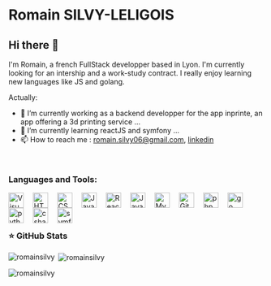 # Romain SILVY-LELIGOIS

## Hi there 👋

I'm Romain, a french FullStack developper based in Lyon. I'm currently looking for an intership and a work-study contract. I really enjoy learning new languages like JS and golang. 

Actually:

- 🔭 I’m currently working as a backend developper for the app inprinte, an app offering a 3d printing service  ...
- 🌱 I’m currently learning reactJS and symfony ...
- 📫 How to reach me : romain.silvy06@gmail.com, <a href="https://www.linkedin.com/in/romainsilvy"> linkedin</a>



<!-- ### Connect with me:
<a href="https://www.linkedin.com/in/romainsilvy"><img alt="linkedin" width="30px" src="https://cdn.jsdelivr.net/gh/devicons/devicon/icons/linkedin/linkedin-original.svg" style="padding-right:15px;" /></a>
<a href="https://mailto:romain.sily06@gmail.com"><img alt="mail" width="30px" src="https://cdn.jsdelivr.net/gh/devicons/devicon/icons/linkedin/linkedin-original.svg" style="padding-right:15px;" /></a> -->


<br/>



### Languages and Tools:
<img align="left" alt="Visual Studio Code" width="30px" src="https://cdn.jsdelivr.net/gh/devicons/devicon/icons/vscode/vscode-original.svg" style="padding-right:15px;" />

<img align="left" alt="HTML5" width="30px" src="https://cdn.jsdelivr.net/gh/devicons/devicon/icons/html5/html5-original.svg" style="padding-right:15px;" />
<img align="left" alt="CSS3" width="30px" src="https://cdn.jsdelivr.net/gh/devicons/devicon/icons/css3/css3-original.svg" style="padding-right:15px;" />
<img align="left" alt="JavaScript" width="30px" src="https://cdn.jsdelivr.net/gh/devicons/devicon/icons/javascript/javascript-original.svg" style="padding-right:15px;" />
<img align="left" alt="React" width="30px" src="https://cdn.jsdelivr.net/gh/devicons/devicon/icons/react/react-original.svg" style="padding-right:15px;" />

<img align="left" alt="Java" width="30px" src="https://cdn.jsdelivr.net/gh/devicons/devicon/icons/java/java-original.svg" style="padding-right:15px;" />
<img align="left" alt="MySQL" width="30px" src="https://cdn.jsdelivr.net/gh/devicons/devicon/icons/mysql/mysql-original.svg" style="padding-right:15px;" />
<img align="left" alt="Git" width="30px" src="https://cdn.jsdelivr.net/gh/devicons/devicon/icons/git/git-original.svg" style="padding-right:15px;" />
<img align="left" alt="php" width="30px" src="https://cdn.jsdelivr.net/gh/devicons/devicon/icons/php/php-original.svg" style="padding-right:15px;" />
<img align="left" alt="go" width="30px" src="https://cdn.jsdelivr.net/gh/devicons/devicon/icons/go/go-original-wordmark.svg" style="padding-right:15px;" />
<img align="left" alt="python" width="30px" src="https://cdn.jsdelivr.net/gh/devicons/devicon/icons/python/python-original.svg" style="padding-right:15px;" />
<img align="left" alt="csharp" width="30px" src="https://cdn.jsdelivr.net/gh/devicons/devicon/icons/csharp/csharp-original.svg" style="padding-right:15px;" />
<img align="left" alt="symfony" width="30px" src="https://symfony.com/logos/symfony_black_03.svg" style="padding-right:15px;" />



<br />
<br />
<br/>



### ⭐ GitHub Stats

<p><img align="left" src="https://github-readme-stats.vercel.app/api/top-langs?username=romainsilvy&hide=shell,pug,css,SCSS,Procfile,twig&langs_count=10&show_icons=true&locale=en&layout=compact" alt="romainsilvy" /></p>
<p>&nbsp;<img align="center" src="https://github-readme-stats.vercel.app/api?username=romainsilvy&show_icons=true&locale=en" alt="romainsilvy" /></p>
<p><img align="center" src="https://github-readme-streak-stats.herokuapp.com/?user=romainsilvy&" alt="romainsilvy" /></p>



